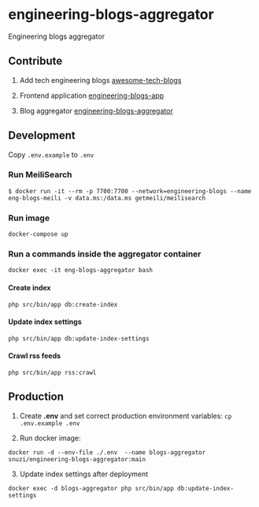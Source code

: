 # engineering-blogs-aggregator
Engineering blogs aggregator

## Contribute
1. Add tech engineering blogs [awesome-tech-blogs](https://github.com/snuzi/awesome-tech-blogs)

2. Frontend application [engineering-blogs-app](https://github.com/snuzi/engineering-blogs-app)

3. Blog aggregator [engineering-blogs-aggregator](https://github.com/snuzi/engineering-blogs-aggregator)


## Development

Copy `.env.example` to `.env`

### Run MeiliSearch
```
$ docker run -it --rm -p 7700:7700 --network=engineering-blogs --name eng-blogs-meili -v data.ms:/data.ms getmeili/meilisearch
```

### Run image
`docker-compose up`

### Run a commands inside the aggregator container
`docker exec -it eng-blogs-aggregator bash`

#### Create index
`php src/bin/app db:create-index`

#### Update index settings
`php src/bin/app db:update-index-settings`

#### Crawl rss feeds
`php src/bin/app rss:crawl`

## Production
1. Create **.env** and set correct production environment variables:
`cp .env.example .env`

2. Run docker image:

```
docker run -d --env-file ./.env  --name blogs-aggregator snuzi/engineering-blogs-aggregator:main
```
3. Update index settings after deployment 
```
docker exec -d blogs-aggregator php src/bin/app db:update-index-settings
```

